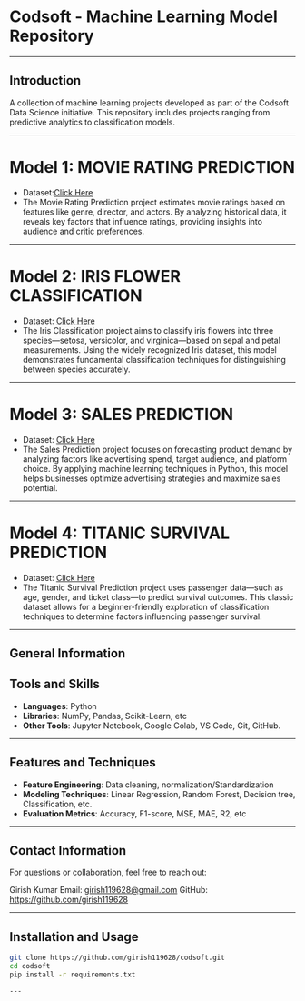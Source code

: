 # Codsoft - Machine Learning Model Repository

---

## Introduction
A collection of machine learning projects developed as part of the Codsoft Data Science initiative. This repository includes projects ranging from predictive analytics to classification models.

---

# Model 1: MOVIE RATING PREDICTION
- Dataset:[Click Here](https://www.kaggle.com/datasets/adrianmcmahon/imdb-india-movies)
- The Movie Rating Prediction project estimates movie ratings based on features like genre, director, and actors. By analyzing historical data, it reveals key factors that influence ratings, providing insights into audience and critic preferences.

---

# Model 2: IRIS FLOWER CLASSIFICATION
- Dataset: [Click Here](https://www.kaggle.com/datasets/arshid/iris-flower-dataset)
- The Iris Classification project aims to classify iris flowers into three species—setosa, versicolor, and virginica—based on sepal and petal measurements. Using the widely recognized Iris dataset, this model demonstrates fundamental classification techniques for distinguishing between species accurately.

---

# Model 3: SALES PREDICTION
- Dataset: [Click Here](https://www.kaggle.com/code/ashydv/sales-prediction-simple-linear-regression/input)
- The Sales Prediction project focuses on forecasting product demand by analyzing factors like advertising spend, target audience, and platform choice. By applying machine learning techniques in Python, this model helps businesses optimize advertising strategies and maximize sales potential.

---

# Model 4: TITANIC SURVIVAL PREDICTION
- Dataset: [Click Here](https://www.kaggle.com/datasets/yasserh/titanic-dataset)
- The Titanic Survival Prediction project uses passenger data—such as age, gender, and ticket class—to predict survival outcomes. This classic dataset allows for a beginner-friendly exploration of classification techniques to determine factors influencing passenger survival.

---

## General Information
## Tools and Skills
- **Languages**: Python
- **Libraries**: NumPy, Pandas, Scikit-Learn, etc
- **Other Tools**: Jupyter Notebook, Google Colab, VS Code, Git, GitHub.

---

## Features and Techniques
- **Feature Engineering**: Data cleaning, normalization/Standardization
- **Modeling Techniques**: Linear Regression, Random Forest, Decision tree, Classification, etc.
- **Evaluation Metrics**: Accuracy, F1-score, MSE, MAE, R2, etc

---

## Contact Information
For questions or collaboration, feel free to reach out:

Girish Kumar
Email: girish119628@gmail.com
GitHub: https://github.com/girish119628

---

## Installation and Usage
```bash
git clone https://github.com/girish119628/codsoft.git
cd codsoft
pip install -r requirements.txt

---
